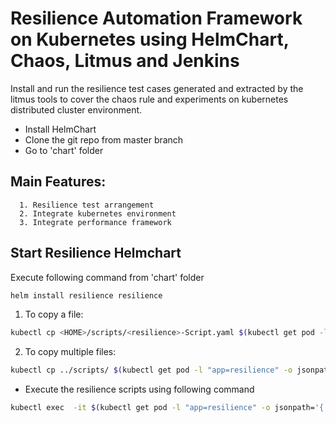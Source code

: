 # Resilience Automation Framework on Kubernetes using HelmChart, Chaos, Litmus and Jenkins

Install and run the resilience test cases generated and extracted by the litmus tools to cover the chaos rule and experiments on kubernetes distributed cluster environment.

* Install HelmChart
* Clone the git repo from master branch
* Go to 'chart' folder

## Main Features:

      1. Resilience test arrangement
      2. Integrate kubernetes environment
      3. Integrate performance framework

## Start Resilience Helmchart

Execute following command from 'chart' folder

```bash
helm install resilience resilience
```

1. To copy a file:
```bash
kubectl cp <HOME>/scripts/<resilience>-Script.yaml $(kubectl get pod -l "app=resilience" -o jsonpath='{.items[0].metadata.name}'):/scripts/
```

2. To copy multiple files:
```bash
kubectl cp ../scripts/ $(kubectl get pod -l "app=resilience" -o jsonpath='{.items[0].metadata.name}'):/
```

* Execute the resilience scripts using following command

```bash
kubectl exec  -it $(kubectl get pod -l "app=resilience" -o jsonpath='{.items[0].metadata.name}') -- sh -c 'ONE_SHOT=true; /<resilience>-Script.yaml'

```
